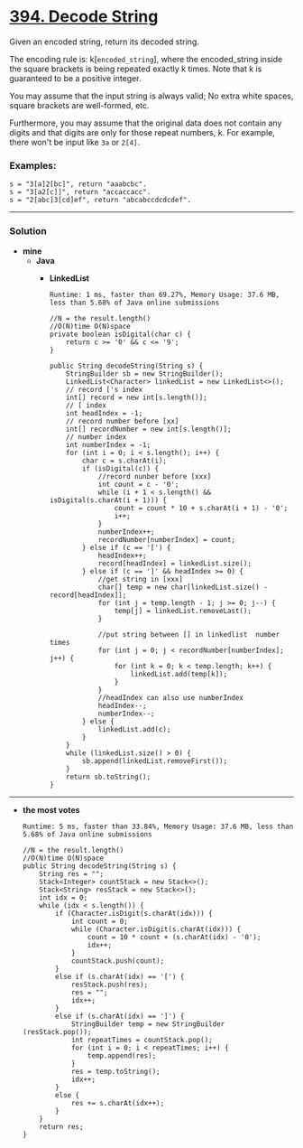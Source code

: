# [394. Decode String](https://leetcode.com/problems/decode-string/)

Given an encoded string, return its decoded string.

The encoding rule is: k[`encoded_string`], where the encoded_string inside the square brackets is being repeated exactly k times. Note that k is guaranteed to be a positive integer.

You may assume that the input string is always valid; No extra white spaces, square brackets are well-formed, etc.

Furthermore, you may assume that the original data does not contain any digits and that digits are only for those repeat numbers, k. For example, there won't be input like `3a` or `2[4]`.

### Examples:
```
s = "3[a]2[bc]", return "aaabcbc".
s = "3[a2[c]]", return "accaccacc".
s = "2[abc]3[cd]ef", return "abcabccdcdcdef".
```

---


### Solution
* **mine**
  * **Java**
    * **LinkedList** 
    
      `Runtime: 1 ms, faster than 69.27%, Memory Usage: 37.6 MB, less than 5.68% of Java online submissions`
      ```
      //N = the result.length()
      //O(N)time O(N)space
      private boolean isDigital(char c) {
          return c >= '0' && c <= '9';
      }

      public String decodeString(String s) {
          StringBuilder sb = new StringBuilder();
          LinkedList<Character> linkedList = new LinkedList<>();
          // record ['s index
          int[] record = new int[s.length()];
          // [ index
          int headIndex = -1;
          // record number before [xx]
          int[] recordNumber = new int[s.length()];
          // number index
          int numberIndex = -1;
          for (int i = 0; i < s.length(); i++) {
              char c = s.charAt(i);
              if (isDigital(c)) {
                  //record nunber before [xxx]
                  int count = c - '0';
                  while (i + 1 < s.length() && isDigital(s.charAt(i + 1))) {
                      count = count * 10 + s.charAt(i + 1) - '0';
                      i++;
                  }
                  numberIndex++;
                  recordNumber[numberIndex] = count;
              } else if (c == '[') {
                  headIndex++;
                  record[headIndex] = linkedList.size();
              } else if (c == ']' && headIndex >= 0) {
                  //get string in [xxx]
                  char[] temp = new char[linkedList.size() - record[headIndex]];
                  for (int j = temp.length - 1; j >= 0; j--) {
                      temp[j] = linkedList.removeLast();
                  }

                  //put string between [] in linkedlist  number times 
                  for (int j = 0; j < recordNumber[numberIndex]; j++) {
                      for (int k = 0; k < temp.length; k++) {
                          linkedList.add(temp[k]);
                      }
                  }
                  //headIndex can also use numberIndex
                  headIndex--;
                  numberIndex--;
              } else {
                  linkedList.add(c);
              }
          }
          while (linkedList.size() > 0) {
              sb.append(linkedList.removeFirst());
          }
          return sb.toString();
      }
      ```
  
  
---


* **the most votes** 

  `Runtime: 5 ms, faster than 33.84%, Memory Usage: 37.6 MB, less than 5.68% of Java online submissions`
  ```
  //N = the result.length()
  //O(N)time O(N)space
  public String decodeString(String s) {
      String res = "";
      Stack<Integer> countStack = new Stack<>();
      Stack<String> resStack = new Stack<>();
      int idx = 0;
      while (idx < s.length()) {
          if (Character.isDigit(s.charAt(idx))) {
              int count = 0;
              while (Character.isDigit(s.charAt(idx))) {
                  count = 10 * count + (s.charAt(idx) - '0');
                  idx++;
              }
              countStack.push(count);
          }
          else if (s.charAt(idx) == '[') {
              resStack.push(res);
              res = "";
              idx++;
          }
          else if (s.charAt(idx) == ']') {
              StringBuilder temp = new StringBuilder (resStack.pop());
              int repeatTimes = countStack.pop();
              for (int i = 0; i < repeatTimes; i++) {
                  temp.append(res);
              }
              res = temp.toString();
              idx++;
          }
          else {
              res += s.charAt(idx++);
          }
      }
      return res;
  }
  ```
